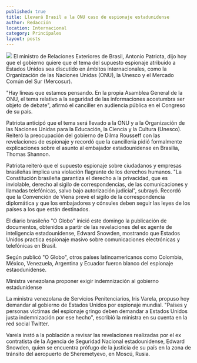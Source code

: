 ```yaml
---
published: true
title: Llevará Brasil a la ONU caso de espionaje estadunidense
author: Redacción
location: Internacional
category: Principales
layout: posts
---
```


![](http://i.imgur.com/JnpXtLgm.jpg)
El ministro de Relaciones Exteriores de Brasil, Antonio Patriota, dijo hoy que el gobierno quiere que el tema del supuesto espionaje atribuido a Estados Unidos sea discutido en ámbitos internacionales, como la Organización de las Naciones Unidas (ONU), la Unesco y el Mercado Común del Sur (Mercosur).

"Hay líneas que estamos pensando. En la propia Asamblea General de la ONU, el tema relativo a la seguridad de las informaciones acostumbra ser objeto de debate", afirmó el canciller en audiencia pública en el Congreso de su país.

Patriota anticipó que el tema será llevado a la ONU y a la Organización de las Naciones Unidas para la Educación, la Ciencia y la Cultura (Unesco). Reiteró la preocupación del gobierno de Dilma Rousseff con las revelaciones de espionaje y recordó que la cancillería pidió formalmente explicaciones sobre el asunto al embajador estadounidense en Brasilia, Thomas Shannon.

Patriota reiteró que el supuesto espionaje sobre ciudadanos y empresas brasileñas implica una violación flagrante de los derechos humanos. "La Constitución brasileña garantiza el derecho a la privacidad, que es inviolable, derecho al sigilo de correspondencias, de las comunicaciones y llamadas telefónicas, salvo bajo autorización judicial", subrayó. Recordó que la Convención de Viena prevé el sigilo de la correspondencia diplomática y que los embajadores y cónsules deben seguir las leyes de los países a los que están destinados.

El diario brasileño "O Globo" inició este domingo la publicación de documentos, obtenidos a partir de las revelaciones del ex agente de inteligencia estadounidense, Edward Snowden, mostrando que Estados Unidos practica espionaje masivo sobre comunicaciones electrónicas y telefónicas en Brasil.

Según publicó "O Globo", otros países latinoamericanos como Colombia, México, Venezuela, Argentina y Ecuador fueron blanco del espionaje estaodunidense.

Ministra venezolana proponer exigir indemnización al gobierno estadunidense

La ministra venezolana de Servicios Penitenciarios, Iris Varela, propuso hoy demandar al gobierno de Estados Unidos por espionaje mundial. "Países y personas víctimas del espionaje gringo deben demandar a Estados Unidos justa indemnización por ese hecho", escribió la ministra en su cuenta en la red social Twitter.

Varela instó a la población a revisar las revelaciones realizadas por el ex contratista de la Agencia de Seguridad Nacional estadounidense, Edward Snowden, quien se encuentra prófugo de la justicia de su país en la zona de tránsito del aeropuerto de Sheremetyevo, en Moscú, Rusia.
